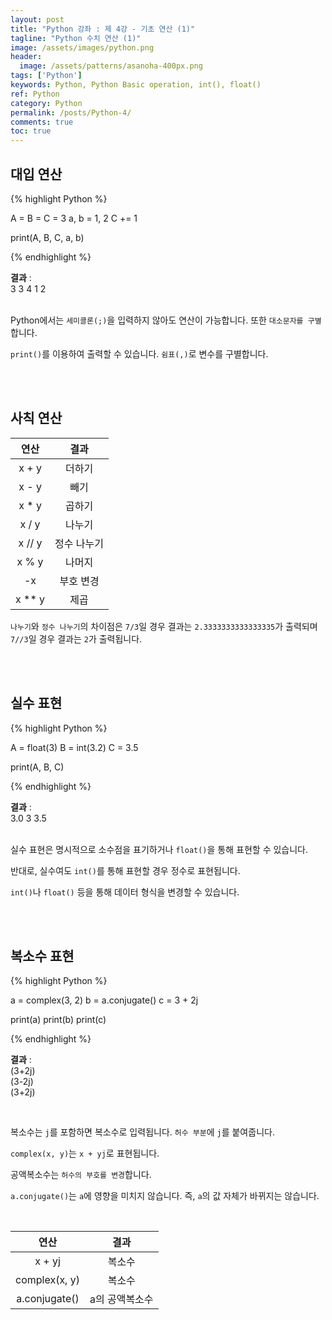 ```yaml
---
layout: post
title: "Python 강좌 : 제 4강 - 기초 연산 (1)"
tagline: "Python 수치 연산 (1)"
image: /assets/images/python.png
header:
  image: /assets/patterns/asanoha-400px.png
tags: ['Python']
keywords: Python, Python Basic operation, int(), float()
ref: Python
category: Python
permalink: /posts/Python-4/
comments: true
toc: true
---
```


## 대입 연산

{% highlight Python %}

A = B = C = 3
a, b = 1, 2
C += 1

print(A, B, C, a, b)

{% endhighlight %}

**결과**
:    
3 3 4 1 2<br>
<br>

Python에서는 `세미콜론(;)`을 입력하지 않아도 연산이 가능합니다. 또한 `대소문자를 구별`합니다.

`print()`를 이용하여 출력할 수 있습니다. `쉼표(,)`로 변수를 구별합니다.

<br>
<br>

## 사칙 연산

|  연산  |     결과    |
|:------:|:-----------:|
|  x + y |    더하기   |
|  x - y |     빼기    |
|  x * y |    곱하기   |
|  x / y |    나누기   |
| x // y | 정수 나누기 |
|  x % y |    나머지   |
|   -x   |  부호 변경  |
| x ** y |     제곱    |

`나누기`와 `정수 나누기`의 차이점은 `7/3`일 경우 결과는 `2.3333333333333335`가 출력되며 `7//3`일 경우 결과는 `2`가 출력됩니다.

<br>
<br>

## 실수 표현

{% highlight Python %}

A = float(3)
B = int(3.2)
C = 3.5

print(A, B, C)

{% endhighlight %}

**결과**
:    
3.0 3 3.5<br>
<br>

실수 표현은 명시적으로 소수점을 표기하거나 `float()`을 통해 표현할 수 있습니다.

반대로, 실수여도 `int()`를 통해 표현할 경우 정수로 표현됩니다.

`int()`나 `float()` 등을 통해 데이터 형식을 변경할 수 있습니다.

<br>
<br>

## 복소수 표현

{% highlight Python %}

a = complex(3, 2)
b = a.conjugate()
c = 3 + 2j

print(a)
print(b)
print(c)

{% endhighlight %}

**결과**
:    
(3+2j)<br>
(3-2j)<br>
(3+2j)

<br>

복소수는 `j`를 포함하면 복소수로 입력됩니다. `허수 부분`에 `j`를 붙여줍니다.

`complex(x, y)`는 `x + yj`로 표현됩니다.

공액복소수는 `허수의 부호를 변경`합니다.

`a.conjugate()`는 `a`에 영향을 미치지 않습니다. 즉, `a`의 값 자체가 바뀌지는 않습니다.

<br>

|      연산     |      결과      |
|:-------------:|:--------------:|
|     x + yj    |     복소수     |
| complex(x, y) |     복소수     |
| a.conjugate() | a의 공액복소수 |
